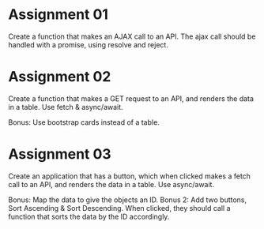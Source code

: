# Assignment 01

Create a function that makes an AJAX call to an API.
The ajax call should be handled with a promise,
using resolve and reject.

# Assignment 02

Create a function that makes a GET request to an API,
and renders the data in a table.
Use fetch & async/await.

Bonus: Use bootstrap cards instead of a table.

# Assignment 03

Create an application that has a button, which when
clicked makes a fetch call to an API, and renders the data in a table. Use async/await.

Bonus: Map the data to give the objects an ID.
Bonus 2: Add two buttons, Sort Ascending & Sort Descending.
When clicked, they should call a function that sorts the data
by the ID accordingly.
